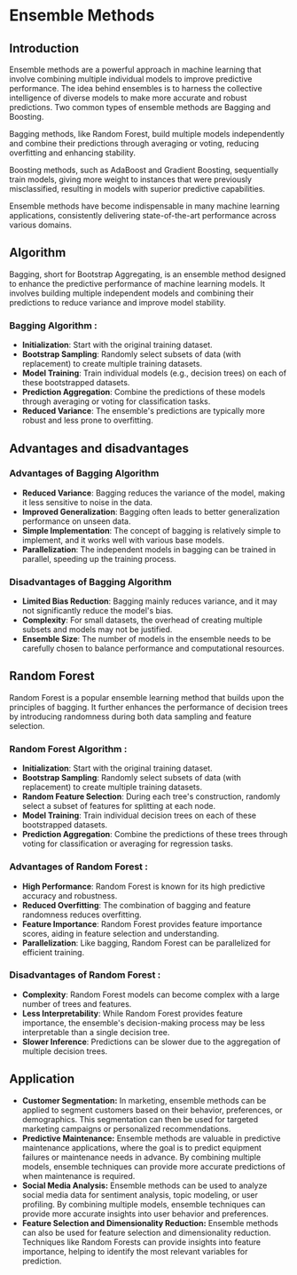 #  Ensemble Methods

## Introduction
Ensemble methods are a powerful approach in machine learning that involve combining multiple individual models to improve predictive performance.
The idea behind ensembles is to harness the collective intelligence of diverse models to make more accurate and robust predictions. Two common types of ensemble methods are Bagging and Boosting.

Bagging methods, like Random Forest, build multiple models independently and combine their predictions through averaging or voting, reducing overfitting and enhancing stability.

Boosting methods, such as AdaBoost and Gradient Boosting, sequentially train models, giving more weight to instances that were previously misclassified, resulting in models with superior predictive capabilities.

Ensemble methods have become indispensable in many machine learning applications, consistently delivering state-of-the-art performance across various domains.


## Algorithm 
Bagging, short for Bootstrap Aggregating, is an ensemble method designed to enhance the predictive performance of machine learning models. It involves building multiple independent models and combining their predictions to reduce variance and improve model stability.

### Bagging Algorithm :

- **Initialization**: Start with the original training dataset.
- **Bootstrap Sampling**: Randomly select subsets of data (with replacement) to create multiple training datasets.
- **Model Training**: Train individual models (e.g., decision trees) on each of these bootstrapped datasets.
- **Prediction Aggregation**: Combine the predictions of these models through averaging or voting for classification tasks.
- **Reduced Variance**: The ensemble's predictions are typically more robust and less prone to overfitting.
  

## Advantages and disadvantages

### Advantages of Bagging Algorithm
- **Reduced Variance**: Bagging reduces the variance of the model, making it less sensitive to noise in the data.
- **Improved Generalization**: Bagging often leads to better generalization performance on unseen data.
- **Simple Implementation**: The concept of bagging is relatively simple to implement, and it works well with various base models.
- **Parallelization**: The independent models in bagging can be trained in parallel, speeding up the training process.

### Disadvantages of Bagging Algorithm
- **Limited Bias Reduction**: Bagging mainly reduces variance, and it may not significantly reduce the model's bias.
- **Complexity**: For small datasets, the overhead of creating multiple subsets and models may not be justified.
- **Ensemble Size**: The number of models in the ensemble needs to be carefully chosen to balance performance and computational resources.

## Random Forest

Random Forest is a popular ensemble learning method that builds upon the principles of bagging. It further enhances the performance of decision trees by introducing randomness during both data sampling and feature selection.

### Random Forest Algorithm :

- **Initialization**: Start with the original training dataset.
- **Bootstrap Sampling**: Randomly select subsets of data (with replacement) to create multiple training datasets.
- **Random Feature Selection**: During each tree's construction, randomly select a subset of features for splitting at each node.
- **Model Training**: Train individual decision trees on each of these bootstrapped datasets.
- **Prediction Aggregation**: Combine the predictions of these trees through voting for classification or averaging for regression tasks.

### Advantages of Random Forest :

- **High Performance**: Random Forest is known for its high predictive accuracy and robustness.
- **Reduced Overfitting**: The combination of bagging and feature randomness reduces overfitting.
- **Feature Importance**: Random Forest provides feature importance scores, aiding in feature selection and understanding.
- **Parallelization**: Like bagging, Random Forest can be parallelized for efficient training.

### Disadvantages of Random Forest :

- **Complexity**: Random Forest models can become complex with a large number of trees and features.
- **Less Interpretability**: While Random Forest provides feature importance, the ensemble's decision-making process may be less interpretable than a single decision tree.
- **Slower Inference**: Predictions can be slower due to the aggregation of multiple decision trees.

## Application

- **Customer Segmentation:** In marketing, ensemble methods can be applied to segment customers based on their behavior, preferences, or demographics. This segmentation can then be used for targeted marketing campaigns or personalized recommendations.
- **Predictive Maintenance:** Ensemble methods are valuable in predictive maintenance applications, where the goal is to predict equipment failures or maintenance needs in advance. By combining multiple models, ensemble techniques can provide more accurate predictions of when maintenance is required.
- **Social Media Analysis:** Ensemble methods can be used to analyze social media data for sentiment analysis, topic modeling, or user profiling. By combining multiple models, ensemble techniques can provide more accurate insights into user behavior and preferences.
- **Feature Selection and Dimensionality Reduction:** Ensemble methods can also be used for feature selection and dimensionality reduction. Techniques like Random Forests can provide insights into feature importance, helping to identify the most relevant variables for prediction.

